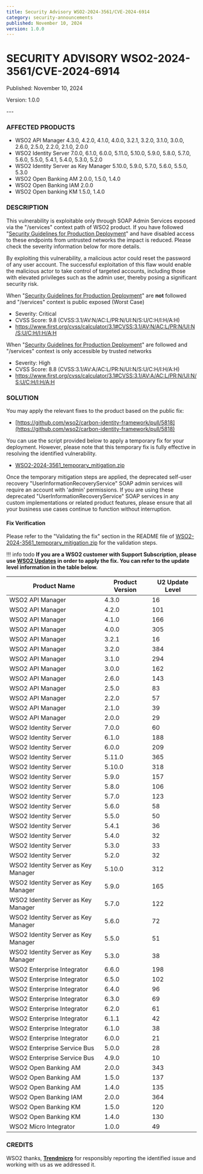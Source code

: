 ```yaml
---
title: Security Advisory WSO2-2024-3561/CVE-2024-6914
category: security-announcements
published: November 10, 2024
version: 1.0.0
---
```


# SECURITY ADVISORY WSO2-2024-3561/CVE-2024-6914

<p class="doc-info">Published: November 10, 2024</p>
<p class="doc-info">Version: 1.0.0</p>
---

### AFFECTED PRODUCTS
* WSO2 API Manager 4.3.0, 4.2.0, 4.1.0, 4.0.0, 3.2.1, 3.2.0, 3.1.0, 3.0.0, 2.6.0, 2.5.0, 2.2.0, 2.1.0, 2.0.0
* WSO2 Identity Server 7.0.0, 6.1.0, 6.0.0, 5.11.0, 5.10.0, 5.9.0, 5.8.0, 5.7.0, 5.6.0, 5.5.0, 5.4.1, 5.4.0, 5.3.0, 5.2.0
* WSO2 Identity Server as Key Manager 5.10.0, 5.9.0, 5.7.0, 5.6.0, 5.5.0, 5.3.0
* WSO2 Open Banking AM 2.0.0, 1.5.0, 1.4.0
* WSO2 Open Banking IAM 2.0.0
* WSO2 Open banking KM 1.5.0, 1.4.0
### DESCRIPTION

This vulnerability is exploitable only through SOAP Admin Services exposed via the "/services" context path of WSO2 product. If you have followed "[Security Guidelines for Production Deployment](https://security.docs.wso2.com/en/latest/security-guidelines/security-guidelines-for-production-deployment/)" and have disabled access to these endpoints from untrusted networks the impact is reduced. Please check the severity information below for more details.

By exploiting this vulnerability, a malicious actor could reset the password of any user account. The successful exploitation of this flaw would enable the malicious actor to take control of targeted accounts, including those with elevated privileges such as the admin user, thereby posing a significant security risk.

When "[Security Guidelines for Production Deployment](https://security.docs.wso2.com/en/latest/security-guidelines/security-guidelines-for-production-deployment/)" are **not** followed and "/services" context is public exposed (Worst Case)
* Severity: Critical
* CVSS Score: 9.8 (CVSS:3.1/AV:N/AC:L/PR:N/UI:N/S:U/C:H/I:H/A:H)
* https://www.first.org/cvss/calculator/3.1#CVSS:3.1/AV:N/AC:L/PR:N/UI:N/S:U/C:H/I:H/A:H
 

When "[Security Guidelines for Production Deployment](https://security.docs.wso2.com/en/latest/security-guidelines/security-guidelines-for-production-deployment/)" are followed and "/services" context is only accessible by trusted networks
* Severity: High
* CVSS Score: 8.8 (CVSS:3.1/AV:A/AC:L/PR:N/UI:N/S:U/C:H/I:H/A:H)
* https://www.first.org/cvss/calculator/3.1#CVSS:3.1/AV:A/AC:L/PR:N/UI:N/S:U/C:H/I:H/A:H

### SOLUTION
You may apply the relevant fixes to the product based on the public fix: 

* [https://github.com/wso2/carbon-identity-framework/pull/5818](https://github.com/wso2/carbon-identity-framework/pull/5818)

You can use the script provided below to apply a temporary fix for your deployment. However, please note that this temporary fix is fully effective in resolving the identified vulnerability.
* [WSO2-2024-3561_temporary_mitigation.zip]({{#base_path#}}/public-artifacts/WSO2-2024-3561_temporary_mitigation.zip)

Once the temporary mitigation steps are applied, the deprecated self-user recovery "UserInformationRecoveryService" SOAP admin services will require an account with 'admin' permissions. If you are using these deprecated "UserInformationRecoveryService" SOAP services in any custom implementations or related product features, please ensure that all your business use cases continue to function without interruption.

#### Fix Verification 

Please refer to the "Validating the fix" section in the README file of [WSO2-2024-3561_temporary_mitigation.zip]({{#base_path#}}/public-artifacts/WSO2-2024-3561_temporary_mitigation.zip) for the validation steps.

!!! info todo
    **If you are a WSO2 customer with Support Subscription, please use [WSO2 Updates](https://wso2.com/updates/) in order to apply the fix. You can refer to the update level information in the table below.**

| Product Name                        | Product Version | U2 Update Level |
| ----------------------------------- | --------------- | --------------- |
| WSO2 API Manager                    | 4.3.0           | 16              |
| WSO2 API Manager                    | 4.2.0           | 101             |
| WSO2 API Manager                    | 4.1.0           | 166             |
| WSO2 API Manager                    | 4.0.0           | 305             |
| WSO2 API Manager                    | 3.2.1           | 16              |
| WSO2 API Manager                    | 3.2.0           | 384             |
| WSO2 API Manager                    | 3.1.0           | 294             |
| WSO2 API Manager                    | 3.0.0           | 162             |
| WSO2 API Manager                    | 2.6.0           | 143             |
| WSO2 API Manager                    | 2.5.0           | 83              |
| WSO2 API Manager                    | 2.2.0           | 57              |
| WSO2 API Manager                    | 2.1.0           | 39              |
| WSO2 API Manager                    | 2.0.0           | 29              |
| WSO2 Identity Server                | 7.0.0           | 60              |
| WSO2 Identity Server                | 6.1.0           | 188             |
| WSO2 Identity Server                | 6.0.0           | 209             |
| WSO2 Identity Server                | 5.11.0          | 365             |
| WSO2 Identity Server                | 5.10.0          | 318             |
| WSO2 Identity Server                | 5.9.0           | 157             |
| WSO2 Identity Server                | 5.8.0           | 106             |
| WSO2 Identity Server                | 5.7.0           | 123             |
| WSO2 Identity Server                | 5.6.0           | 58              |
| WSO2 Identity Server                | 5.5.0           | 50              |
| WSO2 Identity Server                | 5.4.1           | 36              |
| WSO2 Identity Server                | 5.4.0           | 32              |
| WSO2 Identity Server                | 5.3.0           | 33              |
| WSO2 Identity Server                | 5.2.0           | 32              |
| WSO2 Identity Server as Key Manager | 5.10.0          | 312             |
| WSO2 Identity Server as Key Manager | 5.9.0           | 165             |
| WSO2 Identity Server as Key Manager | 5.7.0           | 122             |
| WSO2 Identity Server as Key Manager | 5.6.0           | 72              |
| WSO2 Identity Server as Key Manager | 5.5.0           | 51              |
| WSO2 Identity Server as Key Manager | 5.3.0           | 38              |
| WSO2 Enterprise Integrator          | 6.6.0           | 198             |
| WSO2 Enterprise Integrator          | 6.5.0           | 102             |
| WSO2 Enterprise Integrator          | 6.4.0           | 96              |
| WSO2 Enterprise Integrator          | 6.3.0           | 69              |
| WSO2 Enterprise Integrator          | 6.2.0           | 61              |
| WSO2 Enterprise Integrator          | 6.1.1           | 42              |
| WSO2 Enterprise Integrator          | 6.1.0           | 38              |
| WSO2 Enterprise Integrator          | 6.0.0           | 21              |
| WSO2 Enterprise Service Bus         | 5.0.0           | 28              |
| WSO2 Enterprise Service Bus         | 4.9.0           | 10              |
| WSO2 Open Banking AM                | 2.0.0           | 343             |
| WSO2 Open Banking AM                | 1.5.0           | 137             |
| WSO2 Open Banking AM                | 1.4.0           | 135             |
| WSO2 Open Banking IAM               | 2.0.0           | 364             |
| WSO2 Open Banking KM                | 1.5.0           | 120             |
| WSO2 Open Banking KM                | 1.4.0           | 130             |
| WSO2 Micro Integrator               | 1.0.0           | 49              |

### CREDITS
WSO2 thanks, **[Trendmicro]()** for responsibly reporting the identified issue and working with us as we addressed it.
